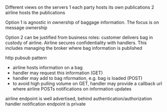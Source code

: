 Different views on the servers
1 each party hosts its own publications
2 airline hosts the publications

Option 1 is agnostic in ownership of baggage information. 
The focus is on message ownership

Option 2 can be justified from business roles: 
customer delivers bag in custody of airline. 
Airline secures confidentiality with handlers. 
This includes managing the broker where bag information is published

http pubsub pattern
- airline hosts information on a bag
- handler may request this information (GET)
- handler may add to bag nformation, e.g. bag is loaded (POST)
- to avoid high pulling volume on GET, handler may provide a callback url 
where airline POSTs notifications on information updates

airline endpoint is well advertised, behind authentication/authorization
handler notification endpoint is private
